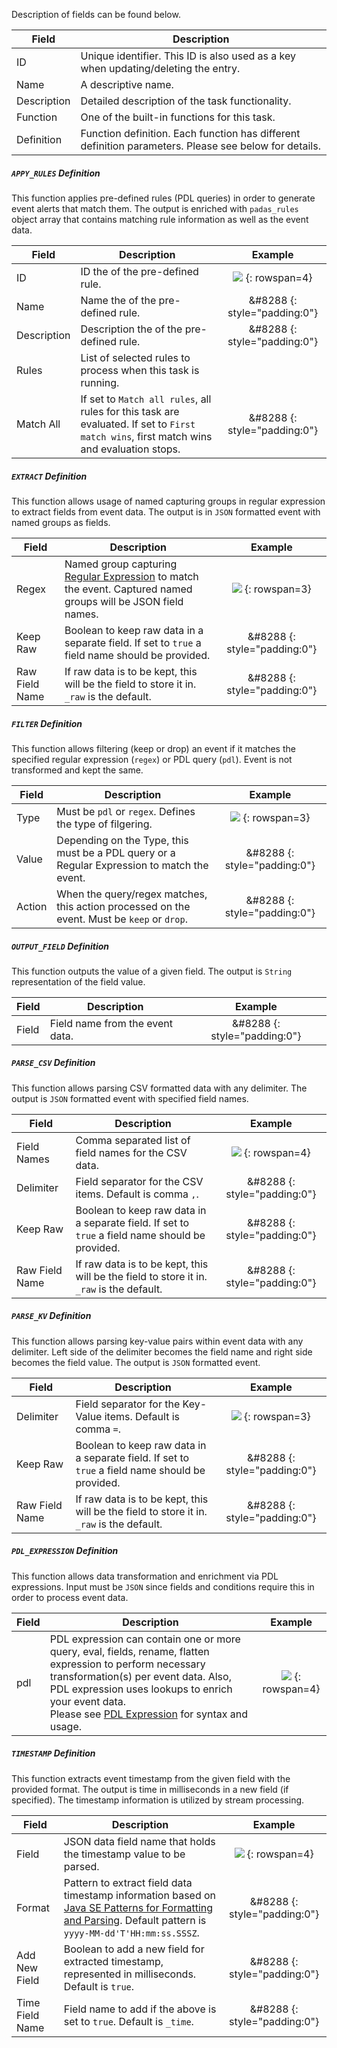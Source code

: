
Description of fields can be found below.

| Field       | Description                                           |
| -------     | ----------------------------------------------------- |
| ID          | Unique identifier.  This ID is also used as a key when updating/deleting the entry. |
| Name        | A descriptive name.                                   |
| Description | Detailed description of the task functionality.       |
| Function    | One of the built-in functions for this task.        |
| Definition  | Function definition.  Each function has different definition parameters.  Please see below for details. |

##### `APPY_RULES` Definition
This function applies pre-defined rules (PDL queries) in order to generate event alerts that match them.  The output is enriched with `padas_rules` object array that contains matching rule information as well as the event data.

| Field       | Description                                           | Example |
| -------     | ----------------------------------------------------- | :---: |
| ID   | ID the of the pre-defined rule. | <img src="../assets/img/padas_ui_task_apply_rules_example.png" class="img-fluid py-5 w-75"> {: rowspan=4}  |
| Name  | Name the of the pre-defined rule. | &#8288 {: style="padding:0"} |
| Description  | Description the of the pre-defined rule. | &#8288 {: style="padding:0"} |
| Rules       | List of selected rules to process when this task is running. |
| Match All   | If set to `Match all rules`, all rules for this task are evaluated.  If set to `First match wins`, first match wins and evaluation stops. | &#8288 {: style="padding:0"} |

##### `EXTRACT` Definition
This function allows usage of named capturing groups in regular expression to extract fields from event data.  The output is in `JSON` formatted event with named groups as fields.

| Field       | Description                                           | Example |
| -------     | ----------------------------------------------------- | :---: |
| Regex       | Named group capturing [Regular Expression](https://docs.oracle.com/javase/8/docs/api/java/util/regex/Pattern.html) to match the event.  Captured named groups will be JSON field names. | <img src="../assets/img/padas_ui_task_extract_example.png" class="img-fluid py-5 w-75"> {: rowspan=3} |
| Keep Raw    | Boolean to keep raw data in a separate field.  If set to `true` a field name should be provided.| &#8288 {: style="padding:0"} |
| Raw Field Name | If raw data is to be kept, this will be the field to store it in. `_raw` is the default.| &#8288 {: style="padding:0"} |

##### `FILTER` Definition
This function allows filtering (keep or drop) an event if it matches the specified regular expression (`regex`) or PDL query (`pdl`).  Event is not transformed and kept the same.

| Field       | Description                                           | Example |
| -------     | ----------------------------------------------------- | :---: |
| Type        | Must be `pdl` or `regex`.  Defines the type of filgering. | <img src="../assets/img/padas_ui_task_filter_example.png" class="img-fluid py-5 w-75"> {: rowspan=3} |
| Value       | Depending on the Type, this must be a PDL query or a Regular Expression to match the event.| &#8288 {: style="padding:0"} |
| Action      | When the query/regex matches, this action processed on the event.  Must be `keep` or `drop`.| &#8288 {: style="padding:0"} |

##### `OUTPUT_FIELD` Definition
This function outputs the value of a given field.  The output is `String` representation of the field value.

| Field       | Description                                           | Example |
| -------     | ----------------------------------------------------- | :---: |
| Field       | Field name from the event data. |  &#8288 {: style="padding:0"} |

##### `PARSE_CSV` Definition
This function allows parsing CSV formatted data with any delimiter.  The output is `JSON` formatted event with specified field names.

| Field       | Description                                           | Example |
| -------     | ----------------------------------------------------- | :---: |
| Field Names | Comma separated list of field names for the CSV data. | <img src="../assets/img/padas_ui_task_parsecsv_example.png" class="img-fluid py-5 w-75"> {: rowspan=4} |
| Delimiter   | Field separator for the CSV items.  Default is comma `,`. | &#8288 {: style="padding:0"} |
| Keep Raw    | Boolean to keep raw data in a separate field.  If set to `true` a field name should be provided.| &#8288 {: style="padding:0"} |
| Raw Field Name | If raw data is to be kept, this will be the field to store it in. `_raw` is the default.| &#8288 {: style="padding:0"} |

##### `PARSE_KV` Definition
This function allows parsing key-value pairs within event data with any delimiter.  Left side of the delimiter becomes the field name and right side becomes the field value.  The output is `JSON` formatted event.

| Field       | Description                                           | Example |
| -------     | ----------------------------------------------------- | :---: |
| Delimiter   | Field separator for the Key-Value items.  Default is comma `=`. | <img src="../assets/img/padas_ui_task_parsekv_example.png" class="img-fluid py-5 w-75"> {: rowspan=3}  |
| Keep Raw    | Boolean to keep raw data in a separate field.  If set to `true` a field name should be provided.| &#8288 {: style="padding:0"} |
| Raw Field Name | If raw data is to be kept, this will be the field to store it in. `_raw` is the default.| &#8288 {: style="padding:0"} |

##### `PDL_EXPRESSION` Definition
This function allows data transformation and enrichment via PDL expressions.  Input must be `JSON` since fields and conditions require this in order to process event data.

| Field       | Description                                           | Example |
| -------     | ----------------------------------------------------- | :---: |
| pdl   | PDL expression can contain one or more query, eval, fields, rename, flatten expression to perform necessary transformation(s) per event data. Also, PDL expression uses lookups to enrich your event data.<br/>Please see [PDL Expression](../pdl-expression) for syntax and usage. | <img src="../assets/img/padas_ui_task_pdl_expressoin_example.png" class="img-fluid py-5 w-75"> {: rowspan=4}  |

##### `TIMESTAMP` Definition
This function extracts event timestamp from the given field with the provided format. The output is time in milliseconds in a new field (if specified).  The timestamp information is utilized by stream processing.

| Field       | Description                                           | Example |
| -------     | ----------------------------------------------------- | :---: |
| Field       | JSON data field name that holds the timestamp value to be parsed. | <img src="../assets/img/padas_ui_task_timestamp_example.png" class="img-fluid py-5 w-75"> {: rowspan=4}  |
| Format      | Pattern to extract field data timestamp information based on [Java SE Patterns for Formatting and Parsing](https://docs.oracle.com/javase/8/docs/api/java/time/format/DateTimeFormatter.html). Default pattern is `yyyy-MM-dd'T'HH:mm:ss.SSSZ`.| &#8288 {: style="padding:0"} |
| Add New Field | Boolean to add a new field for extracted timestamp, represented in milliseconds.  Default is `true`.| &#8288 {: style="padding:0"} |
| Time Field Name | Field name to add if the above is set to `true`. Default is `_time`.| &#8288 {: style="padding:0"} |

